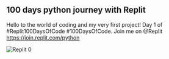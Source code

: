 ## 100 days python journey with Replit

Hello to the world of coding and my very first project! Day 1 of #Replit100DaysOfCode #100DaysOfCode. Join me on @Replit https://join.replit.com/python

![Replit 0](https://user-images.githubusercontent.com/69041949/205320114-f8d6d918-7d6d-4b01-80c3-ebdc49b143c6.jpg)
